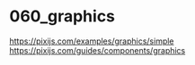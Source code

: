 # 060_graphics

https://pixijs.com/examples/graphics/simple
https://pixijs.com/guides/components/graphics
